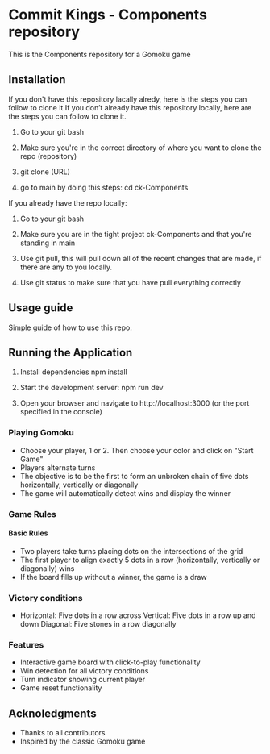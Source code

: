 # Commit Kings - Components repository

This is the Components repository for a Gomoku game

## Installation

If you don't have this repository lacally alredy, here is the steps you can follow to clone it.If you don’t already have this repository locally, here are the steps you can follow to clone it.

1. Go to your git bash

2. Make sure you're in the correct directory of where you want to clone the repo (repository)

3. git clone (URL)

4. go to main by doing this steps: cd ck-Components

If you already have the repo locally:

1. Go to your git bash

2. Make sure you are in the tight project ck-Components and that you're standing in main

3. Use git pull, this will pull down all of the recent changes that are made, if there are any to you locally.

4. Use git status to make sure that you have pull everything correctly

## Usage guide
Simple guide of how to use this repo.

## Running the Application

1. Install dependencies
 npm install

2. Start the development server:
 npm run dev

3. Open your browser and navigate to http://localhost:3000 (or the port specified in the console)

### Playing Gomoku
* Choose your player, 1 or 2. Then choose your color and click on "Start Game"
* Players alternate turns
* The objective is to be the first to form an unbroken chain of five dots horizontally, vertically or diagonally
* The game will automatically detect wins and display the winner

### Game Rules
#### Basic Rules
* Two players take turns placing dots on the intersections of the grid
* The first player to align exactly 5 dots in a row (horizontally, vertically or diagonally) wins
* If the board fills up without a winner, the game is a draw

### Victory conditions
* Horizontal: Five dots in a row across
Vertical: Five dots in a row up and down
Diagonal: Five stones in a row diagonally

### Features
* Interactive game board with click-to-play functionality
* Win detection for all victory conditions
* Turn indicator showing current player
* Game reset functionality

## Acknoledgments
* Thanks to all contributors
* Inspired by the classic Gomoku game

